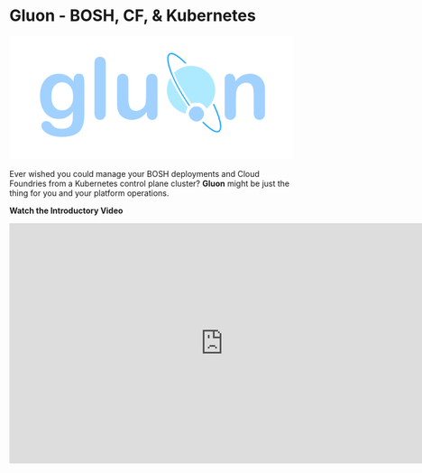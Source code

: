 Gluon - BOSH, CF, & Kubernetes
==============================

![gluon logo](logo.png)

Ever wished you could manage your BOSH deployments and
Cloud Foundries from a Kubernetes control plane cluster?
**Gluon** might be just the thing for you and your
platform operations.

**Watch the Introductory Video**

<iframe width="757" height="426" src="https://www.youtube.com/embed/SVjxC3wMjMg" frameborder="0" allow="accelerometer; autoplay; encrypted-media; gyroscope; picture-in-picture" allowfullscreen></iframe>
